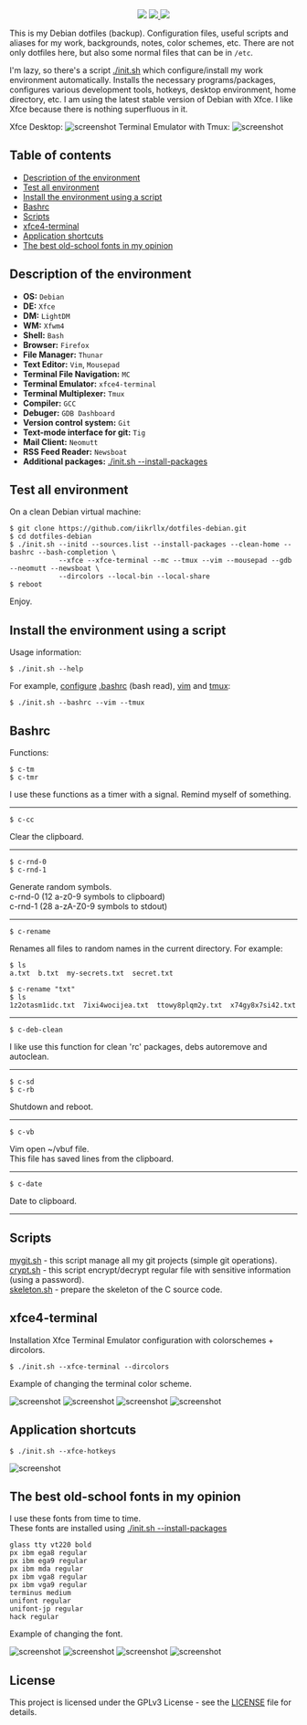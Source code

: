 <div align="center">
<img src="https://github.com/iikrllx/dotfiles-debian/blob/master/images/logo-no-background.svg">
<a href="https://github.com/iikrllx/dotfiles-debian">
    <img src="https://img.shields.io/badge/debian-%23CE0056?style=flat&logo=Debian&logoColor=%23CE0056&label=dotfiles&labelColor=white">
</a>
<a href="https://github.com/iikrllx/dotfiles-debian/blob/master/LICENSE">
    <img src="https://img.shields.io/badge/GPLv3-green?style=flat&label=License&labelColor=blue">
</a>
</div>

This is my Debian dotfiles (backup). Configuration files, useful scripts and aliases for my work, backgrounds,
notes, color schemes, etc. There are not only dotfiles here, but also some normal files that can be in ```/etc```.

I'm lazy, so there's a script [./init.sh](https://github.com/iikrllx/dotfiles-debian/blob/master/init.sh)
which configure/install my work environment automatically. Installs the necessary programs/packages, configures various
development tools, hotkeys, desktop environment, home directory, etc. I am using the latest stable version
of Debian with Xfce. I like Xfce because there is nothing superfluous in it.

Xfce Desktop:
![screenshot](./images/example-a.png)
Terminal Emulator with Tmux:
![screenshot](./images/example-b.png)

## Table of contents
- [Description of the environment](#description-of-the-environment)
- [Test all environment](#test-all-environment)
- [Install the environment using a script](#install-the-environment-using-a-script)
- [Bashrc](#bashrc)
- [Scripts](#scripts)
- [xfce4-terminal](#xfce4-terminal)
- [Application shortcuts](#application-shortcuts)
- [The best old-school fonts in my opinion](#the-best-old-school-fonts-in-my-opinion)

## Description of the environment
- <strong>OS:</strong> ```Debian```
- <strong>DE:</strong> ```Xfce```
- <strong>DM:</strong> ```LightDM```
- <strong>WM:</strong> ```Xfwm4```
- <strong>Shell:</strong> ```Bash```
- <strong>Browser:</strong> ```Firefox```
- <strong>File Manager:</strong> ```Thunar```
- <strong>Text Editor:</strong> ```Vim```, ```Mousepad```
- <strong>Terminal File Navigation:</strong> ```MC```
- <strong>Terminal Emulator:</strong> ```xfce4-terminal```
- <strong>Terminal Multiplexer:</strong> ```Tmux```
- <strong>Compiler:</strong> ```GCC```
- <strong>Debuger:</strong> ```GDB Dashboard```
- <strong>Version control system:</strong> ```Git```
- <strong>Text-mode interface for git:</strong> ```Tig```
- <strong>Mail Client:</strong> ```Neomutt```
- <strong>RSS Feed Reader:</strong> ```Newsboat```
- <strong>Additional packages:</strong> [./init.sh --install-packages](https://github.com/iikrllx/dotfiles-debian/blob/master/init.sh)

## Test all environment
On a clean Debian virtual machine:

```
$ git clone https://github.com/iikrllx/dotfiles-debian.git
$ cd dotfiles-debian
$ ./init.sh --initd --sources.list --install-packages --clean-home --bashrc --bash-completion \
            --xfce --xfce-terminal --mc --tmux --vim --mousepad --gdb --neomutt --newsboat \
            --dircolors --local-bin --local-share
$ reboot
```
Enjoy.

## Install the environment using a script
Usage information:
```
$ ./init.sh --help
```
For example, [configure](https://github.com/iikrllx/dotfiles-debian/blob/master/init.sh)
[.bashrc](https://github.com/iikrllx/dotfiles-debian/blob/master/.bashrc)
(bash read), [vim](https://github.com/iikrllx/dotfiles-debian/blob/master/.vimrc) and
[tmux](https://github.com/iikrllx/dotfiles-debian/blob/master/.tmux.conf):
```
$ ./init.sh --bashrc --vim --tmux
```

## Bashrc
Functions:

```
$ c-tm
$ c-tmr
```
I use these functions as a timer with a signal.
Remind myself of something.

---

```
$ c-cc
```
Clear the clipboard.

---

```
$ c-rnd-0
$ c-rnd-1
```
Generate random symbols.<br/>
c-rnd-0 (12 a-z0-9 symbols to clipboard)<br/>
c-rnd-1 (28 a-zA-Z0-9 symbols to stdout)<br/>

---

```
$ c-rename
```
Renames all files to random names in the current directory. For example:
```
$ ls
a.txt  b.txt  my-secrets.txt  secret.txt

$ c-rename "txt"
$ ls
1z2otasm1idc.txt  7ixi4wocijea.txt  ttowy8plqm2y.txt  x74gy8x7si42.txt
```

---

```
$ c-deb-clean
```
I like use this function for clean 'rc' packages, debs autoremove and autoclean.

---

```
$ c-sd
$ c-rb
```
Shutdown and reboot.

---

```
$ c-vb
```
Vim open ~/vbuf file.<br/>
This file has saved lines from the clipboard.<br/>

---

```
$ c-date
```
Date to clipboard.

---

## Scripts
[mygit.sh](https://github.com/iikrllx/dotfiles-debian/blob/master/.local/bin/mygit.sh) -
this script manage all my git projects (simple git operations).<br/>
[crypt.sh](https://github.com/iikrllx/dotfiles-debian/blob/master/.local/bin/crypt.sh) -
this script encrypt/decrypt regular file with sensitive information (using a password).<br/>
[skeleton.sh](https://github.com/iikrllx/dotfiles-debian/blob/master/.local/bin/skeleton.sh) -
prepare the skeleton of the C source code.<br/>

## xfce4-terminal
Installation Xfce Terminal Emulator configuration with colorschemes + dircolors.
```
$ ./init.sh --xfce-terminal --dircolors
```

Example of changing the terminal color scheme.

![screenshot](./images/terminal-a.png)
![screenshot](./images/terminal-b.png)
![screenshot](./images/terminal-c.png)
![screenshot](./images/terminal-d.png)

## Application shortcuts
```
$ ./init.sh --xfce-hotkeys
```

![screenshot](./images/hotkeys-a.png)

## The best old-school fonts in my opinion
I use these fonts from time to time.<br/>
These fonts are installed using [./init.sh --install-packages](https://github.com/iikrllx/dotfiles-debian/blob/master/init.sh)

```
glass tty vt220 bold
px ibm ega8 regular
px ibm ega9 regular
px ibm mda regular
px ibm vga8 regular
px ibm vga9 regular
terminus medium
unifont regular
unifont-jp regular
hack regular
```

Example of changing the font.

![screenshot](./images/font-a.png)
![screenshot](./images/font-b.png)
![screenshot](./images/font-c.png)
![screenshot](./images/font-d.png)

## License
This project is licensed under the GPLv3 License - see the
[LICENSE](https://github.com/iikrllx/dotfiles-debian/blob/master/LICENSE) file for details.
